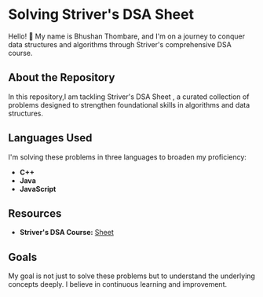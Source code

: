 # Solving Striver's DSA Sheet

Hello! 👋 My name is Bhushan Thombare, and I'm on a journey to conquer data structures and algorithms through Striver's comprehensive DSA course.

## About the Repository

In this repository,I am tackling Striver's DSA Sheet , a curated collection of problems designed to strengthen foundational skills in algorithms and data structures.

## Languages Used

I'm solving these problems in three languages to broaden my proficiency:

- **C++**
- **Java**
- **JavaScript**

## Resources

- **Striver's DSA Course:** [Sheet](https://takeuforward.org/strivers-a2z-dsa-course/strivers-a2z-dsa-course-sheet-2/)

## Goals

My goal is not just to solve these problems but to understand the underlying concepts deeply. I believe in continuous learning and improvement.

